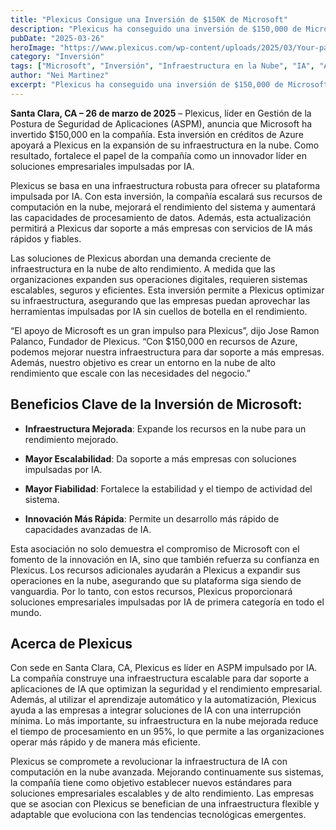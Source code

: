 ```yaml
---
title: "Plexicus Consigue una Inversión de $150K de Microsoft"
description: "Plexicus ha conseguido una inversión de $150,000 de Microsoft para expandir su infraestructura en la nube. Esta financiación mejorará el rendimiento del sistema, la escalabilidad y la fiabilidad, permitiendo a Plexicus dar soporte a más empresas con soluciones empresariales impulsadas por IA."
pubDate: "2025-03-26"
heroImage: "https://www.plexicus.com/wp-content/uploads/2025/03/Your-paragraph-text-1.png"
category: "Inversión"
tags: ["Microsoft", "Inversión", "Infraestructura en la Nube", "IA", "ASPM", "Ciberseguridad", "Asociación"]
author: "Nei Martinez"
excerpt: "Plexicus ha conseguido una inversión de $150,000 de Microsoft para expandir su infraestructura en la nube. Esta financiación mejorará el rendimiento del sistema, la escalabilidad y la fiabilidad, permitiendo a Plexicus dar soporte a más empresas con soluciones empresariales impulsadas por IA."
---
```


<p data-pm-slice="1 1 []"><strong>Santa Clara, CA – 26 de marzo de 2025</strong> – Plexicus, líder en Gestión de la Postura de Seguridad de Aplicaciones (ASPM), anuncia que Microsoft ha invertido $150,000 en la compañía. Esta inversión en créditos de Azure apoyará a Plexicus en la expansión de su infraestructura en la nube. Como resultado, fortalece el papel de la compañía como un innovador líder en soluciones empresariales impulsadas por IA.</p>
<p>Plexicus se basa en una infraestructura robusta para ofrecer su plataforma impulsada por IA. Con esta inversión, la compañía escalará sus recursos de computación en la nube, mejorará el rendimiento del sistema y aumentará las capacidades de procesamiento de datos. Además, esta actualización permitirá a Plexicus dar soporte a más empresas con servicios de IA más rápidos y fiables.</p>
<p>Las soluciones de Plexicus abordan una demanda creciente de infraestructura en la nube de alto rendimiento. A medida que las organizaciones expanden sus operaciones digitales, requieren sistemas escalables, seguros y eficientes. Esta inversión permite a Plexicus optimizar su infraestructura, asegurando que las empresas puedan aprovechar las herramientas impulsadas por IA sin cuellos de botella en el rendimiento.</p>
<p>“El apoyo de Microsoft es un gran impulso para Plexicus”, dijo Jose Ramon Palanco, Fundador de Plexicus. “Con $150,000 en recursos de Azure, podemos mejorar nuestra infraestructura para dar soporte a más empresas. Además, nuestro objetivo es crear un entorno en la nube de alto rendimiento que escale con las necesidades del negocio.”</p>
<h2><strong>Beneficios Clave de la Inversión de Microsoft:</strong></h2>
<ul data-spread="false">
<li>
<p><strong>Infraestructura Mejorada</strong>: Expande los recursos en la nube para un rendimiento mejorado.</p>
</li>
<li>
<p><strong>Mayor Escalabilidad</strong>: Da soporte a más empresas con soluciones impulsadas por IA.</p>
</li>
<li>
<p><strong>Mayor Fiabilidad</strong>: Fortalece la estabilidad y el tiempo de actividad del sistema.</p>
</li>
<li>
<p><strong>Innovación Más Rápida</strong>: Permite un desarrollo más rápido de capacidades avanzadas de IA.</p>
</li>
</ul>
<p>Esta asociación no solo demuestra el compromiso de Microsoft con el fomento de la innovación en IA, sino que también refuerza su confianza en Plexicus. Los recursos adicionales ayudarán a Plexicus a expandir sus operaciones en la nube, asegurando que su plataforma siga siendo de vanguardia. Por lo tanto, con estos recursos, Plexicus proporcionará soluciones empresariales impulsadas por IA de primera categoría en todo el mundo.</p>
<h2><strong>Acerca de Plexicus</strong></h2>
<p>Con sede en Santa Clara, CA, Plexicus es líder en ASPM impulsado por IA. La compañía construye una infraestructura escalable para dar soporte a aplicaciones de IA que optimizan la seguridad y el rendimiento empresarial. Además, al utilizar el aprendizaje automático y la automatización, Plexicus ayuda a las empresas a integrar soluciones de IA con una interrupción mínima. Lo más importante, su infraestructura en la nube mejorada reduce el tiempo de procesamiento en un 95%, lo que permite a las organizaciones operar más rápido y de manera más eficiente.</p>
<p>Plexicus se compromete a revolucionar la infraestructura de IA con computación en la nube avanzada. Mejorando continuamente sus sistemas, la compañía tiene como objetivo establecer nuevos estándares para soluciones empresariales escalables y de alto rendimiento. Las empresas que se asocian con Plexicus se benefician de una infraestructura flexible y adaptable que evoluciona con las tendencias tecnológicas emergentes.</p>
